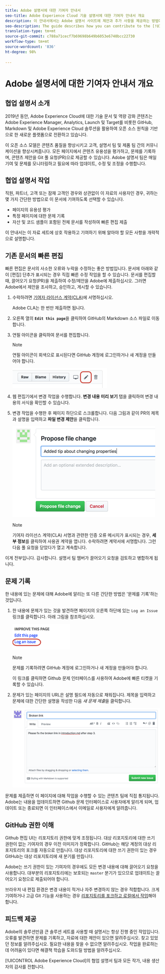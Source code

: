 ```yaml
---
title: Adobe 설명서에 대한 기여자 안내서
seo-title: Adobe Experience Cloud 기술 설명서에 대한 기여자 안내서 개요
description: 이 안내서에서는 Adobe 설명서 사이트에 제안과 추가 사항을 제공하는 방법에 대해 설명합니다.
seo-description: The guide describes how you can contribute to the [!UICONTROL Adobe Experience Cloud] technical documentation.
translation-type: tm+mt
source-git-commit: c788a71cecf7b69698b649b6053e6740bcc22730
workflow-type: tm+mt
source-wordcount: '836'
ht-degree: 98%

---
```



# Adobe 설명서에 대한 기여자 안내서 개요

## 협업 설명서 소개

2019년 동안, Adobe Experience Cloud에 대한 기술 문서 및 역량 강화 콘텐츠는 Adobe Experience Manager, Analytics, Launch 및 Target를 비롯한 GitHub, Markdown 및 Adobe Experience Cloud 솔루션을 활용하여 오픈 소스 원칙을 기반으로 한 새로운 플랫폼으로 전환하고 있습니다.

이 오픈 소스 모델은 콘텐츠 품질을 향상시키고 고객, 설명서 팀 및 제품 팀 간의 커뮤니케이션을 향상시켜줍니다. 모든 페이지에서 콘텐츠 유용성을 평가하고, 문제를 기록하며, 콘텐츠 제안을 Git 풀 요청(PR)으로 제공할 수 있습니다. Adobe 설명서 팀은 매일 기여 및 문제를 모니터링하고 필요에 따라 업데이트, 수정 및 조정을 수행합니다.

## 협업 설명서 작업

직원, 파트너, 고객 또는 잠재 고객인 경우와 상관없이 이 자료의 사용자인 경우, 귀하는 몇 가지 간단한 방법으로 이 문서에 기여하도록 선택할 수 있습니다.

* 페이지의 유용성 평가
* 특정 페이지에 대한 문제 기록
* 자산 및 코드 샘플이 포함된 전체 문서를 작성하여 빠른 편집 제출

이 안내서는 이 자료 세트에 상호 작용하고 기여하기 위해 알아야 할 모든 사항을 개략적으로 설명합니다.

<!--
>[!IMPORTANT]
>All repositories that publish to docs.adobe.com have adopted the [Adobe Open Source Code of Conduct](../code-of-conduct.md) or the [.NET Foundation Code of Conduct](https://dotnetfoundation.org/code-of-conduct). For more information, see the [Contributing](../contributing.md) article.
>
> Minor corrections or clarifications to documentation and code examples in public repositories are covered by the [Adobe Documentation Terms of Use](https://www.adobe.com/legal/terms.html). New or significant changes generate a comment in the pull request, asking you to submit an online Contribution License Agreement (CLA) if you are not an employee of Adobe. We need you to complete the online form before we can review or accept your pull request.
-->

## 기존 문서의 빠른 편집

빠른 편집은 문서의 사소한 오류와 누락을 수정하는 좋은 방법입니다. 문서에 아래와 같이 [편집] 단추가 표시되는 경우 직접 빠른 수정 작업을 할 수 있습니다. 문서를 편집할 때, 끌어오기 요청(PR)을 제출하여 수정/제안을 Adobe에 제출하십시오. 그러면 Adobe에서 제안을 조사하고, 승인하고, 게시할 수 있습니다.

1. 수락하려면 [기여자 라이선스 계약(CLA)](http://opensource.adobe.com/cla.html)에 서명하십시오.

   Adobe CLA는 한 번만 제출하면 됩니다.
1. 오른쪽 열의 **`Edit this page`**&#x200B;을 클릭하여 GitHub의 Markdown 소스 파일로 이동합니다.
1. 연필 아이콘을 클릭하여 문서를 편집합니다.

   >[!NOTE]
   >
   >연필 아이콘이 회색으로 표시된다면 GitHub 계정에 로그인하거나 새 계정을 만들어야 합니다.

   ![연필 아이콘 위치](assets/edit-icon.png)

1. 웹 편집기에서 변경 작업을 수행합니다. **변경 내용 미리 보기** 탭을 클릭하여 변경 내용의 서식을 확인할 수 있습니다.
1. 변경 작업을 수행한 후 페이지 하단으로 스크롤합니다. 다음 그림과 같이 PR의 제목과 설명을 입력하고 **파일 변경 제안**&#x200B;을 클릭합니다.

   ![변경 제안](assets/submit-pull-request.png)

   >[!NOTE]
   >
   >기여자 라이선스 계약(CLA) 서명과 관련한 인증 오류 메시지가 표시되는 경우, **세부 정보**&#x200B;를 클릭하여 사용권 계약을 엽니다. 수락하려면 계약서에 서명합니다. 그런 다음 풀 요청을 닫았다가 열고 계속합니다.

이게 전부입니다. 감사합니다. 설명서 팀 멤버가 끌어오기 요청을 검토하고 병합하게 됩니다.

## 문제 기록

한 내용에 있는 문제에 대해 Adobe에 알리는 또 다른 간단한 방법은 &#39;문제를 기록&#39;하는 것입니다.

1. 한 내용에 문제가 있는 것을 발견하면 페이지의 오른쪽 하단에 있는 `Log an Issue` 링크를 클릭합니다. 아래 그림을 참조하십시오.

   ![](assets/git_log_issue.png)

   >[!NOTE]
   >
   >문제를 기록하려면 GitHub 계정에 로그인하거나 새 계정을 만들어야 합니다.

   이 링크를 클릭하면 Github 문제 인터페이스를 사용하여 Adobe에 빠른 티켓을 기록할 수 있습니다.

1. 문제가 있는 페이지의 URL은 설명 필드에 자동으로 채워집니다. 제목을 입력하고 문제에 대한 간단한 설명을 작성한 다음 *새 문제 제출*&#x200B;을 클릭합니다.

   ![](assets/git_issue_example.png)

문제를 제출하면 이 페이지에 대해 작업을 수행할 수 있는 콘텐츠 팀에 직접 통지됩니다. Adobe는 내용을 업데이트하면 Github 문제 인터페이스로 사용자에게 알리게 되며, 업데이트 또는 종료되면 이 인터페이스에서 이메일로 사용자에게 알려줍니다.

## GitHub 권한 이해

Github 편집 UI는 리포지토리 권한에 맞게 조정됩니다. 대상 리포지토리에 대한 쓰기 권한이 없는 기여자의 경우 이전 이미지가 정확합니다. GitHub는 해당 계정의 대상 리포지토리의 포크를 자동으로 만듭니다. 대상 리포지토리에 대한 쓰기 권한이 있는 경우 GitHub는 대상 리포지토리에 새 분기를 만듭니다.

Adobe는 쓰기 권한이 있는 기여자의 경우에도 모든 변경 내용에 대해 끌어오기 요청을 사용합니다. 대부분의 리포지토리에는 보호되는 `master` 분기가 있으므로 업데이트는 끌어오기 요청으로 제출되어야 합니다.

브라우저 내 편집 환경은 변경 내용이 적거나 자주 변경하지 않는 경우 적합합니다. 크게 기여하거나 고급 Git 기능을 사용하는 경우 [리포지토리를 포크하고 로컬에서 작업](setup/full-workflow.md)해야 합니다.

## 피드백 제공

Adobe의 솔루션만큼 큰 솔루션 세트를 사용할 때 설명서는 항상 진행 중인 작업입니다. 오류를 발견하면 문제를 기록하고, 자료에 대한 제안이 있으면 알려주십시오. 찾고 있었던 정보를 알려주십시오. 필요한 내용을 찾을 수 없으면 알려주십시오. 작업을 완료하는 데 어려움이 있다면 해결책 학습을 도와드릴 방법을 알려주십시오.

[!UICONTROL Adobe Experience Cloud]의 협업 설명서 팀과 모든 작가, 내용 생산자의 감사를 전합니다.
